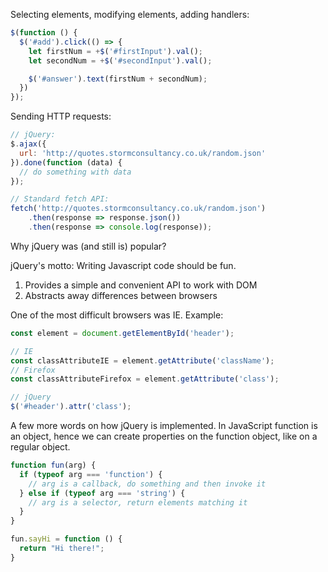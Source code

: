 Selecting elements, modifying elements, adding handlers:

```javascript
$(function () {
  $('#add').click(() => {
    let firstNum = +$('#firstInput').val();
    let secondNum = +$('#secondInput').val();

    $('#answer').text(firstNum + secondNum);
  })
});
```

Sending HTTP requests:

```javascript
// jQuery:
$.ajax({
  url: 'http://quotes.stormconsultancy.co.uk/random.json'
}).done(function (data) {
  // do something with data
});

// Standard fetch API:
fetch('http://quotes.stormconsultancy.co.uk/random.json')
    .then(response => response.json())
    .then(response => console.log(response));
```

Why jQuery was (and still is) popular?

jQuery's motto: Writing Javascript code should be fun.

1. Provides a simple and convenient API to work with DOM
2. Abstracts away differences between browsers

One of the most difficult browsers was IE. Example:

```javascript
const element = document.getElementById('header');

// IE
const classAttributeIE = element.getAttribute('className');
// Firefox
const classAttributeFirefox = element.getAttribute('class');

// jQuery
$('#header').attr('class');
```

A few more words on how jQuery is implemented. In JavaScript function is an
object, hence we can create properties on the function object, like on a regular
object.

```javascript
function fun(arg) {
  if (typeof arg === 'function') {
    // arg is a callback, do something and then invoke it
  } else if (typeof arg === 'string') {
    // arg is a selector, return elements matching it
  }
}

fun.sayHi = function () {
  return "Hi there!";
}
```
